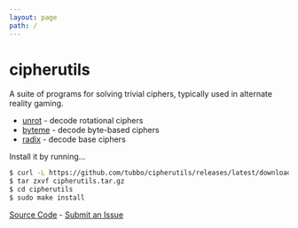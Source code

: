 ```yaml
---
layout: page
path: /
---
```


# cipherutils

A suite of programs for solving trivial ciphers, typically used in
alternate reality gaming.

* [unrot][]   - decode rotational ciphers
* [byteme][]  - decode byte-based ciphers
* [radix][]   - decode base ciphers

Install it by running...

```bash
$ curl -L https://github.com/tubbo/cipherutils/releases/latest/download/cipherutils.tar.gz -o cipherutils.tar.gz
$ tar zxvf cipherutils.tar.gz
$ cd cipherutils
$ sudo make install
```

[Source Code][] - [Submit an Issue][]

[unrot]: unrot.1.html
[byteme]: byteme.1.html
[radix]: radix.1.html
[Source Code]: https://github.com/tubbo/cipherutils
[Submit an Issue]: https://github.com/tubbo/cipherutils/issues/new
